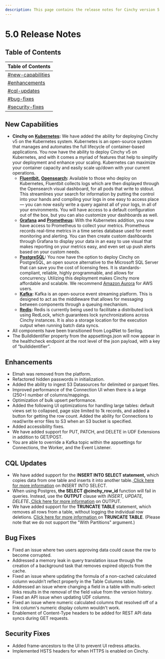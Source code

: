 ```yaml
---
description: This page contains the release notes for Cinchy version 5.0
---
```


# 5.0 Release Notes

## Table of Contents

| Table of Contents                                                    |
| -------------------------------------------------------------------- |
| [#new-capabilities](5.0-release-notes.md#new-capabilities "mention") |
| [#enhancements](5.0-release-notes.md#enhancements "mention")         |
| [#cql-updates](5.0-release-notes.md#cql-updates "mention")           |
| [#bug-fixes](5.0-release-notes.md#bug-fixes "mention")               |
| [#security-fixes](5.0-release-notes.md#security-fixes "mention")     |

## New Capabilities

* **Cinchy on** [**Kubernetes**](https://kubernetes.io/)**:** We have added the ability for deploying Cinchy v5 on the Kubernetes system. Kubernetes is an open-source system that manages and automates the full lifecycle of container-based applications. You now have the ability to deploy Cinchy v5 on Kubernetes, and with it comes a myriad of features that help to simplify your deployment and enhance your scaling. Kubernetes can maximize your container capacity and easily scale up/down with your current operations.
  * [**Fluentbit,**](https://fluentbit.io/) [**Opensearch**](https://opensearch.org/)**:** Available to those who deploy on Kubernetes, Fluentbit collects logs which are then displayed through the Opensearch visual dashboard, for all pods that write to stdout. This streamlines your search for information by putting the control into your hands and compiling your logs in one easy to access place — you can now easily write a query against all of your logs, in all of your environments. You will have access to a default configuration out of the box, but you can also customize your dashboards as well.
  * [**Grafana**](https://prometheus.io/docs/visualization/grafana/) **and** [**Prometheus**](https://prometheus.io/)**:** With the Kubernetes addition, you now have access to Prometheus to collect your metrics. Prometheus records real-time metrics in a time series database used for event monitoring and alerting. You can then create custom dashboards through Grafana to display your data in an easy to use visual that makes reporting on your metrics easy, and even set up push alerts based on your custom needs.
  * [**PostgreSQL**](https://www.postgresql.org/)**:** You now have the option to deploy Cinchy on PostgreSQL, an open source alternative to the Microsoft SQL Server that can save you the cost of licensing fees. It is standards-compliant, reliable, highly programmable, and allows for concurrency. Utilizing this deployment makes Cinchy more affordable and scalable. We recommend [Amazon Aurora](https://aws.amazon.com/rds/aurora/?aurora-whats-new.sort-by=item.additionalFields.postDateTime\&aurora-whats-new.sort-order=desc) for AWS users.
  * [**Kafka**](https://kafka.apache.org/)**:** Kafka is an open-source event streaming platform. This is designed to act as the middleware that allows for messaging between components through a queuing mechanism.
  * [**Redis**](https://redis.io/)**:** Redis is currently being used to facilitate a distributed lock using RedLock, which guarantees lock synchronizations across Cinchy instances. It is also a storage location for the execution output when running batch data syncs.
* All components have been transitioned from Log4Net to Serilog.&#x20;
* The BuildIdentifier property from the appsettings.json will now appear in the healthcheck endpoint at the root level of the json payload, with a key of “buildidentifier”.

## Enhancements

* Elmah was removed from the platform.&#x20;
* Refactored hidden passwords in initialization.&#x20;
* Added the ability to ingest S3 Datasources for delimited or parquet files.&#x20;
* Improved performance of the Connection UI when there is a large (250+) number of columns/mappings.
* Optimization of bulk upsert performance.&#x20;
* Added the following UI optimizations for handling large tables: default views set to collapsed, page size limited to 1k records, and added a button for getting the row count. Added the ability for Connections to read/write error files to S3 when an S3 bucket is specified.&#x20;
* Added accessibility fixes.
* We have added support for PUT, PATCH, and DELETE in UDF Extensions in addition to GET/POST.
* You are able to override a Kafka topic within the appsettings for Connections, the Worker, and the Event Listener.

## CQL Updates

* We have added support for the I**NSERT INTO SELECT statement,** which copies data from one table and inserts it into another table.[ Click here for more information](https://docs.microsoft.com/en-us/sql/t-sql/statements/insert-transact-sql?view=sql-server-ver15#using-insert-intoselect-to-bulk-import-data-with-minimal-logging-and-parallelism) on INSERT INTO SELECT.
* When using Postgres, **the SELECT @cinchy\_row\_id** function will fail in queries. Instead, use the **OUTPUT** clause with _INSERT, UPDATE, DELETE_**.**[ Click here for more information](https://docs.microsoft.com/en-us/sql/t-sql/queries/output-clause-transact-sql?view=sql-server-ver15) on OUTPUT.
* We have added support for the **TRUNCATE TABLE** statement, which removes all rows from a table, without logging the individual row deletions. [Click here for more information ](https://docs.microsoft.com/en-us/sql/t-sql/statements/truncate-table-transact-sql?view=sql-server-ver15)on **TRUNCATE TABLE**. (Please note that we do not support the "With Partitions" argument.)

## Bug Fixes

* Fixed an issue where two users approving data could cause the row to become corrupted.
* Addressed a memory leak in query translation issue through the creation of a background task that removes expired objects from the cache.
* Fixed an issue where updating the formula of a non-cached calculated column wouldn’t reflect properly in the Table Columns table.
* Addressed an issue where changing a field in a table with multi-select links results in the removal of the field value from the version history.
* Fixed an API issue when updating UDF columns.
* Fixed an issue where numeric calculated columns that resolved off of a link column's numeric display column wouldn't work.
* Enablement of Content-Type headers to be added for REST API data syncs during GET requests.

## Security Fixes

* Added frame-ancestors to the UI to prevent UI redress attacks.&#x20;
* Implemented HSTS headers for when HTTPS is enabled on Cinchy.

